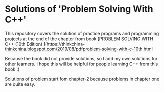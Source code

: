 # Solutions of 'Problem Solving With C++'
This repository covers the solution of practice programs and programming projects at the end of the chapter from book [PROBLEM SOLVING WITH C++ (10th Edition) ](https://thinkchina-thinkchina.blogspot.com/2019/08/pdfproblem-solving-with-c-10th.html

Because the book did not provide solutions, so I add my own solutions for other learners.
I hope this will be helpful for people learning C++ from this book :)

Solutions of problem start fom chapter-2 because problems in chapter one are quite easy.
